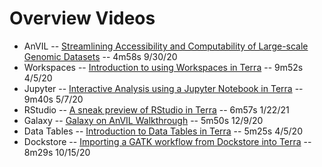 # Overview Videos

- AnVIL -- [Streamlining Accessibility and Computability of Large-scale Genomic Datasets](https://youtube.com/watch?v=Hh5tcnwubSg) -- 4m58s 9/30/20
- Workspaces -- [Introduction to using Workspaces in Terra](https://youtube.com/watch?v=ONc1Wf7rEuw) -- 9m52s 4/5/20
- Jupyter -- [Interactive Analysis using a Jupyter Notebook in Terra](https://youtube.com/watch?v=DbakAsk4-5c) -- 9m40s 5/7/20
- RStudio -- [A sneak preview of RStudio in Terra](https://youtube.com/watch?v=JAcCtTkkvJw) -- 6m57s 1/22/21
- Galaxy -- [Galaxy on AnVIL Walkthrough](https://youtube.com/watch?v=-Q4SjLEd99s) -- 5m50s 12/9/20
- Data Tables -- [Introduction to Data Tables in Terra](https://youtube.com/watch?v=IeLywroCNNA) -- 5m25s 4/5/20
- Dockstore -- [Importing a GATK workflow from Dockstore into Terra](https://youtube.com/watch?v=SGqMPNITQSE) -- 8m29s 10/15/20
